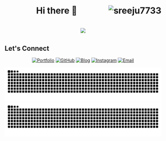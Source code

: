 <h1 align="center">
  Hi there 👋
  <img src="https://komarev.com/ghpvc/?username=sreeju7733&label=Profile%20Views&color=0e75b6&style=flat" align='right' alt="sreeju7733" />
<br/>

<p align="center">
  <a href="https://github.com/DenverCoder1/readme-typing-svg"><img src="https://readme-typing-svg.herokuapp.com?lines=I'm Sreeju+&center=true&width=380&height=45"></a>
</p>

## Let's Connect

<p align="center">
	<a href="https://sreeju77733.github.io/" target="_blank"><img src="https://img.icons8.com/bubbles/50/000000/web.png" alt="Portfolio"/></a>
	<a href="https://github.com/sreeju7733" target="_blank"><img src="https://img.icons8.com/bubbles/50/000000/github.png" alt="GitHub"/></a>
	<a href="https://dev.to/sreeju" target="_blank"><img src="https://img.icons8.com/bubbles/50/000000/web.png" alt="Blog"/></a>
	<a href="https://www.instagram.com/sreeeeju/" target="_blank"><img src="https://img.icons8.com/bubbles/50/000000/instagram.png" alt="Instagram"/></a>
	<a href="mailto:sreeju.textme@outlook.com" target="_blank"><img src="https://img.icons8.com/bubbles/50/000000/gmail.png" alt="Email"/></a>
</p>

![github contribution grid snake animation](https://raw.githubusercontent.com/shahradelahi/shahradelahi/output/github-contribution-grid-snake-dark.svg#gh-dark-mode-only)
![github contribution grid snake animation](https://raw.githubusercontent.com/shahradelahi/shahradelahi/output/github-contribution-grid-snake.svg#gh-light-mode-only)
